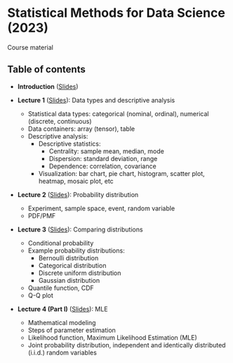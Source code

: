 # Statistical Methods for Data Science (2023)

Course material

## Table of contents

+ **Introduction** ([Slides](./lectures/introduction_handout.pdf))
+ **Lecture 1** ([Slides](./lectures/l1_handout.pdf)): Data types and descriptive analysis
  + Statistical data types: categorical (nominal, ordinal), numerical (discrete, continuous)
  + Data containers: array (tensor), table
  + Descriptive analysis:
    + Descriptive statistics:
      + Centrality: sample mean, median, mode
      + Dispersion: standard deviation, range
      + Dependence: correlation, covariance
    + Visualization: bar chart, pie chart, histogram, scatter plot, heatmap, mosaic plot, etc

+ **Lecture 2** ([Slides](./lectures/l2_handout.pdf)): Probability distribution
  + Experiment, sample space, event, random variable
  + PDF/PMF

+ **Lecture 3** ([Slides](./lectures/l3_handout.pdf)): Comparing distributions
  + Conditional probability
  + Example probability distributions:
    + Bernoulli distribution
    + Categorical distribution
    + Discrete uniform distribution
    + Gaussian distribution
  + Quantile function, CDF
  + Q-Q plot

+ **Lecture 4 (Part I)** ([Slides](./lectures/l3_handout.pdf)): MLE
  + Mathematical modeling
  + Steps of parameter estimation
  + Likelihood function, Maximum Likelihood Estimation (MLE)
  + Joint probability distribution, independent and identically distributed (i.i.d.) random variables
